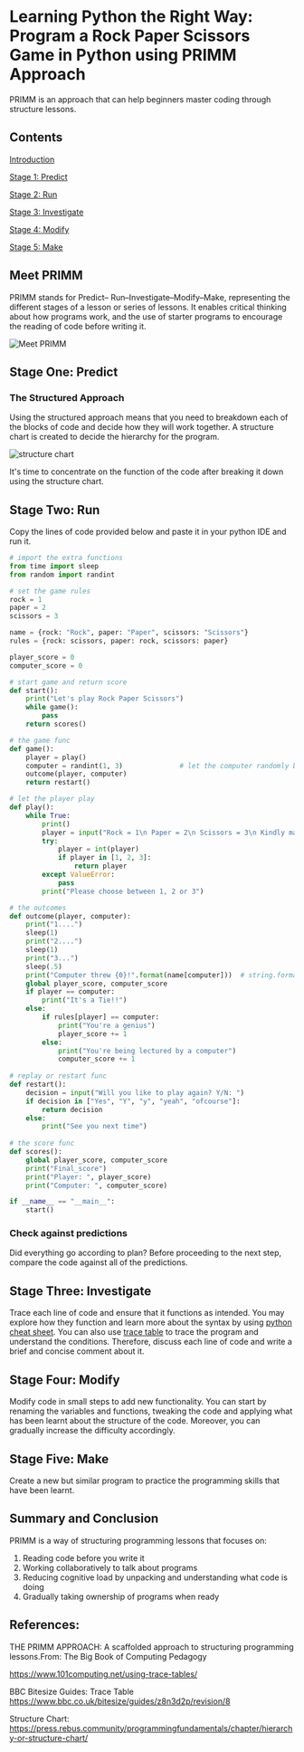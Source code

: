 # Learning Python the Right Way: Program a Rock Paper Scissors Game in Python using PRIMM Approach

PRIMM is an approach that can help beginners master coding through structure lessons. 

## Contents
[Introduction](#Intro)

[Stage 1: Predict](#s1)

[Stage 2: Run](#s2)

[Stage 3: Investigate](#s3)

[Stage 4: Modify](#s4)

[Stage 5: Make](#s5)

## Meet PRIMM <a name="Intro"></a>

PRIMM stands for Predict– Run–Investigate–Modify–Make, representing the different stages of a lesson or series of lessons. It enables critical thinking about how programs work, and the use of starter programs to encourage the reading of code before writing it.

![Meet PRIMM](https://dev-to-uploads.s3.amazonaws.com/uploads/articles/m76rdbvd1btkhp953384.png)

## Stage One: Predict <a name="s1"></a>
### The Structured Approach
Using the structured approach means that you need to breakdown each of the blocks of code and decide how they will work together. A structure chart is created to decide the hierarchy for the program.

![structure chart](https://dev-to-uploads.s3.amazonaws.com/uploads/articles/amhj0ewdq4izmuv3kkhj.png)

It's time to concentrate on the function of the code after breaking it down using the structure chart.

## Stage Two: Run <a name="s2"></a>
Copy the lines of code provided below and paste it in your python IDE and run it.

```python
# import the extra functions 
from time import sleep
from random import randint

# set the game rules
rock = 1
paper = 2
scissors = 3

name = {rock: "Rock", paper: "Paper", scissors: "Scissors"}
rules = {rock: scissors, paper: rock, scissors: paper}

player_score = 0
computer_score = 0

# start game and return score
def start():
    print("Let's play Rock Paper Scissors")
    while game():
        pass
    return scores()

# the game func
def game():
    player = play()
    computer = randint(1, 3)              # let the computer randomly between 1 and 3
    outcome(player, computer)
    return restart()

# let the player play
def play():
    while True:
        print()
        player = input("Rock = 1\n Paper = 2\n Scissors = 3\n Kindly make a move: ")
        try:
            player = int(player)
            if player in [1, 2, 3]:
                return player
        except ValueError:
            pass
        print("Please choose between 1, 2 or 3")  

# the outcomes
def outcome(player, computer):
    print("1....")
    sleep(1)
    print("2....")
    sleep(1)
    print("3...")
    sleep(.5)
    print("Computer threw {0}!".format(name[computer]))  # string.format i.e use the computer choice to replace the {0}
    global player_score, computer_score
    if player == computer:
        print("It's a Tie!!")
    else:
        if rules[player] == computer:
            print("You're a genius")
            player_score += 1
        else:
            print("You're being lectured by a computer")
            computer_score += 1
    
# replay or restart func
def restart():
    decision = input("Will you like to play again? Y/N: ")
    if decision in ["Yes", "Y", "y", "yeah", "ofcourse"]:
        return decision
    else:
        print("See you next time")
        
# the score func
def scores():
    global player_score, computer_score
    print("Final_score")
    print("Player: ", player_score)
    print("Computer: ", computer_score)

if __name__ == "__main__":
    start()
```

### Check against predictions
Did everything go according to plan? Before proceeding to the next step, compare the code against all of the predictions.

## Stage Three: Investigate  <a name="s3"></a>

Trace each line of code and ensure that it functions as intended. You may explore how they function and learn more about the syntax by using [python cheat sheet](https://www.pythoncheatsheet.org). You can also use [trace table](https://www.101computing.net/using-trace-tables/) to trace the program and understand the conditions. Therefore, discuss each line of code and write a brief and concise comment about it.


## Stage Four: Modify <a name="s4"></a>
Modify code in small steps to add new functionality. You can start by renaming the variables and functions, tweaking the code and applying what has been learnt about the structure of the code. Moreover, you can gradually increase the difficulty accordingly.

## Stage Five: Make <a name="s5"></a>
Create a new but similar program to practice the programming skills that have been learnt. 

## Summary and Conclusion <a name="close"></a>
PRIMM is a way of structuring programming lessons that focuses on: 
1. Reading code before you write it
1. Working collaboratively to talk about programs
1. Reducing cognitive load by unpacking and understanding what code is doing
1. Gradually taking ownership of programs when ready

## References: 
THE PRIMM APPROACH: A scaffolded approach to structuring programming lessons.From: The Big Book of Computing Pedagogy

https://www.101computing.net/using-trace-tables/

BBC Bitesize Guides: Trace Table 
https://www.bbc.co.uk/bitesize/guides/z8n3d2p/revision/8

Structure Chart: https://press.rebus.community/programmingfundamentals/chapter/hierarchy-or-structure-chart/
